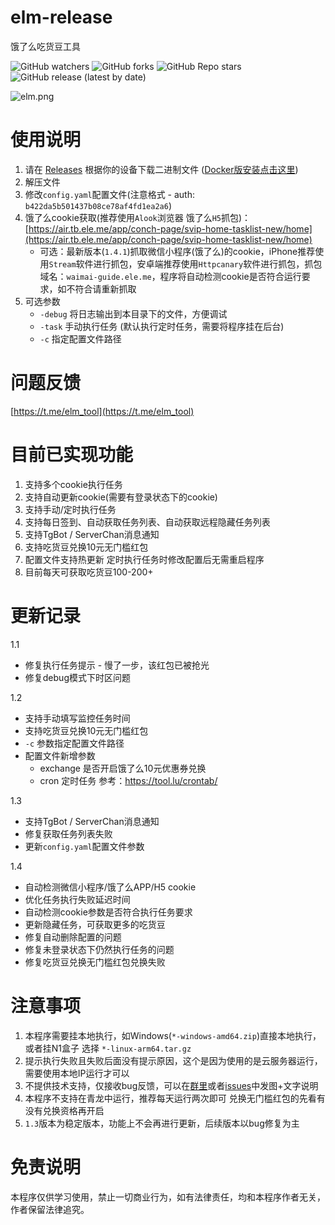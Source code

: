 # elm-release
 饿了么吃货豆工具
 
 ![GitHub watchers](https://img.shields.io/github/watchers/zelang/elm-release)
 ![GitHub forks](https://img.shields.io/github/forks/zelang/elm-release)
 ![GitHub Repo stars](https://img.shields.io/github/stars/zelang/elm-release)
 ![GitHub release (latest by date)](https://img.shields.io/github/downloads/zelang/elm-release/latest/total)

![elm.png](https://raw.githubusercontent.com/zelang/elm-release/main/elm.png)

# 使用说明

1. 请在 [Releases](https://github.com/zelang/elm-release/releases) 根据你的设备下载二进制文件 ([Docker版安装点击这里](https://github.com/zelang/elm-docker))
2. 解压文件
3. 修改`config.yaml`配置文件(注意格式 - auth: `b422da5b501437b08ce78af4fd1ea2a6`)
4. 饿了么cookie获取(推荐使用`Alook`浏览器 饿了么`H5`抓包)：[https://air.tb.ele.me/app/conch-page/svip-home-tasklist-new/home](https://air.tb.ele.me/app/conch-page/svip-home-tasklist-new/home)<br>
   - 可选：最新版本(`1.4.1`)抓取微信小程序(饿了么)的cookie，iPhone推荐使用`Stream`软件进行抓包，安卓端推荐使用`Httpcanary`软件进行抓包，抓包域名：`waimai-guide.ele.me`，程序将自动检测cookie是否符合运行要求，如不符合请重新抓取
5. 可选参数 
   - `-debug` 将日志输出到本目录下的文件，方便调试 
   - `-task` 手动执行任务 (默认执行定时任务，需要将程序挂在后台)
   - `-c` 指定配置文件路径
   
# 问题反馈

[https://t.me/elm_tool](https://t.me/elm_tool)

# 目前已实现功能

1. 支持多个cookie执行任务
2. 支持自动更新cookie(需要有登录状态下的cookie)
3. 支持手动/定时执行任务
4. 支持每日签到、自动获取任务列表、自动获取远程隐藏任务列表
5. 支持TgBot / ServerChan消息通知
6. 支持吃货豆兑换10元无门槛红包
7. 配置文件支持热更新 定时执行任务时修改配置后无需重启程序
8. 目前每天可获取吃货豆100-200+

# 更新记录

1.1 
- 修复执行任务提示 - 慢了一步，该红包已被抢光
- 修复debug模式下时区问题

1.2
- 支持手动填写监控任务时间
- 支持吃货豆兑换10元无门槛红包
- `-c` 参数指定配置文件路径
- 配置文件新增参数
  - exchange 是否开启饿了么10元优惠券兑换
  - cron 定时任务 参考：https://tool.lu/crontab/

1.3
- 支持TgBot / ServerChan消息通知
- 修复获取任务列表失败
- 更新`config.yaml`配置文件参数

1.4
- 自动检测微信小程序/饿了么APP/H5 cookie
- 优化任务执行失败延迟时间
- 自动检测cookie参数是否符合执行任务要求
- 更新隐藏任务，可获取更多的吃货豆
- 修复自动删除配置的问题
- 修复未登录状态下仍然执行任务的问题
- 修复吃货豆兑换无门槛红包兑换失败

# 注意事项

1. 本程序需要挂本地执行，如Windows(`*-windows-amd64.zip`)直接本地执行，或者挂N1盒子 选择 `*-linux-arm64.tar.gz`
2. 提示执行失败且失败后面没有提示原因，这个是因为使用的是云服务器运行，需要使用本地IP运行才可以
3. 不提供技术支持，仅接收bug反馈，可以在[群里](https://t.me/elm_tool)或者[issues](https://github.com/zelang/elm-release/issues)中发图+文字说明
4. 本程序不支持在青龙中运行，推荐每天运行两次即可 兑换无门槛红包的先看有没有兑换资格再开启
5. `1.3`版本为稳定版本，功能上不会再进行更新，后续版本以bug修复为主

# 免责说明

本程序仅供学习使用，禁止一切商业行为，如有法律责任，均和本程序作者无关，作者保留法律追究。
